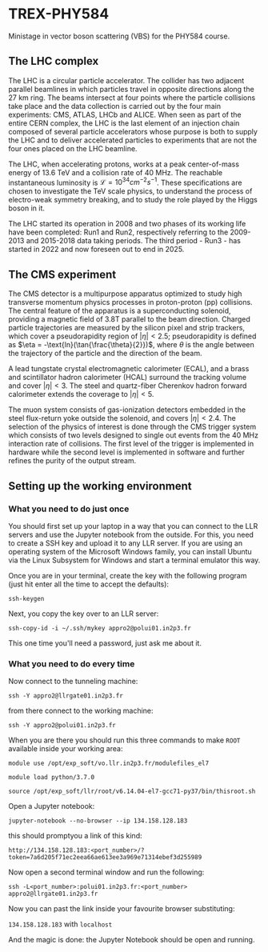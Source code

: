 # TREX-PHY584
Ministage in vector boson scattering (VBS) for the PHY584 course.

## The LHC complex
The LHC is a circular particle accelerator. The collider has two adjacent parallel beamlines in which particles travel in opposite directions along the 27 km ring. The beams intersect at four points where the particle collisions take place and the data collection is carried out by the four main experiments: CMS, ATLAS, LHCb and ALICE. When seen as part of the entire CERN complex, the LHC is the last element of an injection chain composed of several particle accelerators whose purpose is both to supply the LHC and to deliver accelerated particles to experiments that are not the four ones placed on the LHC beamline.

The LHC, when accelerating protons, works at a peak center-of-mass energy of 13.6 TeV and a collision rate of 40 MHz. The reachable instantaneous luminosity is $\mathcal{L} = 10^{34}cm^{-2}s^{-1}$. These specifications are chosen to investigate the TeV scale physics, to understand the process of electro-weak symmetry breaking, and to study the role played by the Higgs boson in it.

The LHC started its operation in 2008 and two phases of its working life have been completed: Run1 and Run2, respectively referring to the 2009-2013 and 2015-2018 data taking periods. The third period - Run3 - has started in 2022 and now foreseen out to end in 2025.

## The CMS experiment
The CMS detector is a multipurpose apparatus optimized to study high transverse momentum physics processes in proton-proton (pp) collisions. The central feature of the apparatus is a superconducting solenoid, providing a magnetic field of 3.8T parallel to the beam direction. Charged particle trajectories are measured by the silicon pixel and strip trackers, which cover a pseudorapidity region of $|\eta| < 2.5$; pseudorapidity is defined as $\eta = -\text{ln}(\tan{\frac{\theta}{2}})$, where $\theta$ is the angle between the trajectory of the particle and the direction of the beam. 

A lead tungstate crystal electromagnetic calorimeter (ECAL), and a brass and scintillator hadron calorimeter (HCAL) surround the tracking volume and cover $|\eta| < 3$. The steel and quartz-fiber Cherenkov hadron forward calorimeter extends the coverage to $|\eta| < 5$. 

The muon system consists of gas-ionization detectors embedded in the steel flux-return yoke outside the solenoid, and covers $|\eta| < 2.4$. The selection of the physics of interest is done through the CMS trigger system which consists of two levels designed to single out events from the 40 MHz interaction rate of collisions. The first level of the trigger is implemented in hardware while the second level is implemented in software and further refines the purity of the output stream.

## Setting up the working environment

### What you need to do just once
You should first set up your laptop in a way that you can connect to the LLR servers and use the Jupyter notebook from the outside. For this, you need to create a SSH key and upload it to any LLR server. If you are using an operating system of the Microsoft Windows family, you can install Ubuntu via the Linux Subsystem for Windows and start a terminal emulator this way.

Once you are in your terminal, create the key with the following program (just hit enter all the time to accept the defaults):

  `ssh-keygen`

Next, you copy the key over to an LLR server:

  `ssh-copy-id -i ~/.ssh/mykey appro2@polui01.in2p3.fr`

This one time you'll need a password, just ask me about it.

### What you need to do every time

Now connect to the tunneling machine:

  `ssh -Y appro2@llrgate01.in2p3.fr`

from there connect to the working machine:

  `ssh -Y appro2@polui01.in2p3.fr`

When you are there you should run this three commands to make `ROOT` available inside your working area:

  `module use /opt/exp_soft/vo.llr.in2p3.fr/modulefiles_el7`

  `module load python/3.7.0`

  `source /opt/exp_soft/llr/root/v6.14.04-el7-gcc71-py37/bin/thisroot.sh`

Open a Jupyter notebook:

  `jupyter-notebook --no-browser --ip 134.158.128.183`

this should promptyou a link of this kind:

  `http://134.158.128.183:<port_number>/?token=7a6d205f71ec2eea66ae613ee3a969e71314ebef3d255989`

Now open a second terminal window and run the following:

  `ssh -L<port_number>:polui01.in2p3.fr:<port_number> appro2@llrgate01.in2p3.fr`

Now you can past the link inside your favourite browser substituting:

`134.158.128.183` with `localhost`

And the magic is done: the Jupyter Notebook should be open and running.

